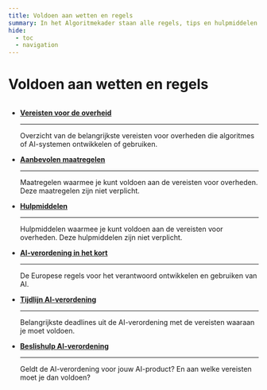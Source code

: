 ```yaml
---
title: Voldoen aan wetten en regels
summary: In het Algoritmekader staan alle regels, tips en hulpmiddelen voor verantwoord gebruik van algoritmes en AI door de overheid.
hide:
  - toc
  - navigation
---
```

# Voldoen aan wetten en regels


<div style="margin-top:32px;" class="grid cards" markdown>

-  [__Vereisten voor de overheid__](vereisten/index.md)

    ---

    Overzicht van de belangrijkste vereisten voor overheden die algoritmes of AI-systemen ontwikkelen of gebruiken.


-   [__Aanbevolen maatregelen__](maatregelen/index.md)

    ---

    Maatregelen waarmee je kunt voldoen aan de vereisten voor overheden. Deze maatregelen zijn niet verplicht.

-   [__Hulpmiddelen__](hulpmiddelen/index.md)

    ---

    Hulpmiddelen waarmee je kunt voldoen aan de vereisten voor overheden. Deze hulpmiddelen zijn niet verplicht.

-   [__AI-verordening in het kort__](ai-verordening.md)

    ---

    De Europese regels voor het verantwoord ontwikkelen en gebruiken van AI.

-  [__Tijdlijn AI-verordening__](tijdlijn-ai-verordening.md)

    ---

    Belangrijkste deadlines uit de AI-verordening met de vereisten waaraan je moet voldoen.

-  [**__<a href="#" onclick="showModal(event, 'beslishulp AI-verordening', {redirectUrl: 'voldoen-aan-wetten-en-regels/vereisten/'});">Beslishulp AI-verordening</a>__**](vereisten/index.md)

    ---

    Geldt de AI-verordening voor jouw AI-product? En aan welke vereisten moet je dan voldoen?


</div>
